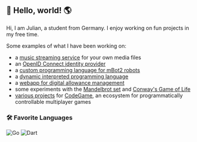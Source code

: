 ## 👋 Hello, world! 🌎

Hi, I am Julian, a student from Germany. I enjoy working on fun projects in my free time. 

Some examples of what I have been working on:
- a [music streaming service](https://github.com/juho05/crossonic) for your own media files
- an [OpenID Connect identity provider](https://github.com/juho05/h-id)
- a [custom programming language for mBot2 robots](https://github.com/juho05/embe)
- a [dynamic interpreted programming language](https://github.com/juho05/crab)
- a [webapp for digital allowance management](https://github.com/juho05/h-bank)
- some experiments with the [Mandelbrot set](https://github.com/juho05/fractals) and [Conway's Game of Life](https://github.com/juho05/golminator)
- [various projects](https://github.com/orgs/code-game-project/repositories) for [CodeGame](https://github.com/orgs/code-game-project), an ecosystem for programmatically controllable multiplayer games

### 🛠️ Favorite Languages

![Go](https://img.shields.io/badge/-Go-000000?style=flat&logo=go&logoColor=ffffff&labelColor=00ADD8)
![Dart](https://img.shields.io/badge/-Dart-000000?style=flat&logo=dart&logoColor=ffffff&labelColor=0175C2)
